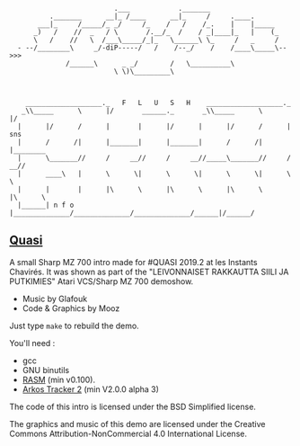 ```
                          .___            ._______
          ._______      __|_ /____      __|_     /     .____.
       ___|_     /_____/_ _/     /_    /   /    /_.    |    |_____
      _)   /    //  _   / \       /.__/_  /    / _|____|_   |    (_
      \   /    //   \  /___\_____/_|_   \______\ \_     /   _     /
  - --/________\     _/-diP-----/   /    /--_/    /    /____\_____\-->>>
              /______\      _ _/        /   \__________\
                          \ \)\_________\ 
                  


	___________________._   F   L   U   S   H    ___________________._
   _\\_____      \      |/       ______._       _\\_____      \      |/
  |      |/      /      |       |      |/      |      |/      /      |   sns
  |      /      /|      |_______|      |_______|      /      /|      |________
  |      \_______//     /     __//     /     __//_____\_______//     /     __//
  |      ____\   |      \      \|      \      \|      \      \|      \      \
  |      |       |      |\      \      |\      \      |\      \      |\      \
  |______| n f o |______________/______________/______________/______|/______/

```

[Quasi]()
---------------------------

A small Sharp MZ 700 intro made for #QUASI 2019.2 at les Instants Chavirés. It was shown as part of the "LEIVONNAISET RAKKAUTTA SIILI JA PUTKIMIES" Atari VCS/Sharp MZ 700 demoshow.
 * Music by Glafouk
 * Code & Graphics by Mooz

Just type `make` to rebuild the demo.

You'll need :
  * gcc
  * GNU binutils
  * [RASM](http://www.roudoudou.com/rasm/) (min v0.100).
  * [Arkos Tracker 2](http://www.julien-nevo.com/arkostracker/) (min V2.0.0 alpha 3)
   
The code of this intro is licensed under the BSD Simplified license.

The graphics and music of this demo are licensed under the
Creative Commons Attribution-NonCommercial 4.0 International License.
